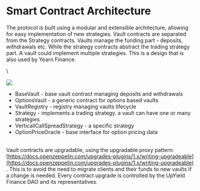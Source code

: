 # Smart Contract Architecture

The protocol is built using a modular and extensible architecture, allowing for easy implementation of new strategies. Vault contracts are separated from the Strategy contracts. Vaults manage the funding part - deposits, withdrawals etc. While the strategy contracts abstract the trading strategy part. A  vault could implement multiple strategies. This is a design that is also used by Yearn Finance.

\


![](https://lh6.googleusercontent.com/rbK8pfHKu1KKDUGJMku\_24qfjr\_CByVOfYOLoSivkk8xTjOdWfX8HRSV8f4VW1wSKstA95sCpLUqxgNz0HQyL15Nt-6-JOhfgyEz8cvGkDXwQAOr-eP3-h81sXuZEpH7mmWEI8uddZvW1hxaAxFrh0Y)

* BaseVault - base vault contract managing deposits and withdrawals
* OptionsVault - a generic contract for options based vaults
* VaultRegistry - registry managing vaults lifecycle
* Strategy - implements a trading strategy. a vault can have one or many strategies
* VerticallCallSpreadStrategy - a specific strategy
* OptionPriceOracle - base interface for option pricing data

\
Vault contracts are upgradable, using the upgradable proxy pattern: [https://docs.openzeppelin.com/upgrades-plugins/1.x/writing-upgradeable](https://docs.openzeppelin.com/upgrades-plugins/1.x/writing-upgradeable) . This is to avoid the need to migrate clients and their funds to new vaults if a change is needed. Every contract upgrade is controlled by the UpYield Finance DAO and its representatives.
